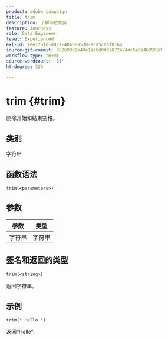 ```yaml
---
product: adobe campaign
title: trim
description: 了解函数修剪
feature: Journeys
role: Data Engineer
level: Experienced
exl-id: 1ee126fd-d021-4060-9538-aca5cabf8164
source-git-commit: 882b99d9b49e1ae6d0f97872a74dc5a8a4639050
workflow-type: tm+mt
source-wordcount: '31'
ht-degree: 32%

---
```


# trim {#trim}

删除开始和结束空格。

## 类别

字符串

## 函数语法

`trim(<parameters>)`

## 参数

| 参数 | 类型 |
|-----------|------------------|
| 字符串 | 字符串 |

## 签名和返回的类型

`trim(<string>)`

返回字符串。

## 示例

`trim(" Hello ")`

返回“Hello”。
